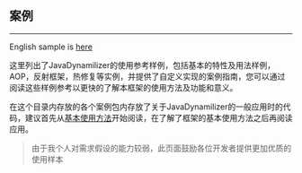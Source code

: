 ## 案例
---
English sample is [here](https://github.com/EB-wilson/JavaDynamilizer/tree/master/usage_sample/src/main/java/com/github/ebwilson/sample)

这里列出了JavaDynamilizer的使用参考样例，包括基本的特性及用法样例，AOP，反射框架，热修复等实例，并提供了自定义实现的案例指南，您可以通过阅读这些样例参考以更快的了解本框架的使用方法及功能和意义。

在这个目录内存放的各个案例包内存放了关于JavaDynamilizer的一般应用时的代码，建议首先从[基本使用方法](https://github.com/EB-wilson/JavaDynamilizer/tree/master/usage_sample/src/main/java/com/github/ebwilson/sample_zh/BaseUse.java)开始阅读，在了解了框架的基本使用方法之后再阅读应用。

> 由于我个人对需求假设的能力较弱，此页面鼓励各位开发者提供更加优质的使用样本
